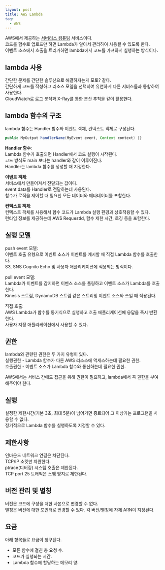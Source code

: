 ```yaml
---
layout: post
title: AWS Lambda
tag:
  - AWS
---
```


AWS에서 제공하는 [서버리스 컴퓨팅](https://meansoup.github.io/blog/2020/03/25/aws_terms/#%EC%84%9C%EB%B2%84%EB%A6%AC%EC%8A%A4) 서비스이다.  
코드를 함수로 업로드만 하면 Lambda가 알아서 관리하여 사용될 수 있도록 한다.  
이벤트 소스에서 호출을 트리거하면 lambda에서 코드를 가져와서 실행하는 방식이다.

## lambda 사용
간단한 문제를 간단한 솔루션으로 해결하자는게 모토? 같다.  
간단하게 코드를 작성하고 리소스 모델을 선택하여 유연하게 다른 서비스들과 통합하여 사용한다.  
CloudWatch로 로그 분석과 X-Ray를 통한 분산 추척을 같이 활용한다.

## lambda 함수의 구조
lambda 함수는 Handler 함수와 이벤트 객체, 컨텍스트 객체로 구성된다.  
```java
public MyOutput handlerName(MyEvent event, Context context) {}
```

**Handler 함수**:  
Lambda 함수가 호출되면 Handler에서 코드 실행이 시작된다.  
코드 방식도 main 보다는 handler와 같이 이루어진다.  
Handler는 lambda 함수를 생성할 때 지정한다.

**이벤트 객체**:  
서비스에서 만들어져서 전달되는 값이다.  
event data를 Handler로 전달하는데 사용된다.  
함수가 로직을 제어할 때 필요한 모든 데이터와 메타데이터를 포함한다.  

**컨텍스트 객체**:  
컨텍스트 객체를 사용해서 함수 코드가 Lambda 실행 환경과 상호작용할 수 있다.  
런타임 정보를 제공하는데 AWS RequestId, 함수 제한 시간, 로깅 등을 포함한다.

## 실행 모델
push event 모델:  
이벤트 호출 유형으로 이벤트 소스가 이벤트를 게시할 때 직접 Lambda 함수를 호출한다.  
S3, SNS Cognito Echo 및 사용자 애플리케이션에 적용되는 방식이다.  

pull event 모델:  
Lambda가 이벤트를 감지하면 이벤스 소스를 폴링하고 이벤트 소스가 Lambda를 호출한다.  
Kinesis 스트림, DynamoDB 스트림 같은 스트리밍 이벤트 소스와 쓰일 때 적용된다.  

직접 호출:  
AWS Lambda가 함수를 동기식으로 실행하고 호출 애플리케이션에 응답을 즉시 반환한다.  
사용자 지정 애플리케이션에서 사용할 수 있다.

## 권한
lambda와 관련된 권한은 두 가지 유형이 있다.  
실행권한 - Lambda 함수가 다른 AWS 리소스에 액세스하는데 필요한 권한.  
호출권한 - 이벤트 소스가 Lambda 함수와 통신하는데 필요한 권한.

AWS에서는 서비스 간에도 접근을 위해 권한이 필요하고, lambda에서 꼭 권한을 부여해주어야 한다.

## 실행
설정한 제한시간(기본 3초, 최대 5분)이 넘어가면 종료되어 그 이상가는 프로그램을 사용할 수 없다.  
정기적으로 Lambda 함수를 실행하도록 지정할 수 있다.  

## 제한사항
인바운드 네트워크 연결은 차단된다.  
TCP/IP 소켓만 지원한다.  
ptrace(디버깅) 시스템 호출은 제한된다.  
TCP port 25 트래픽은 스팸 방지로 제한된다.

## 버전 관리 및 별칭
버전은 코드에 구성을 더한 사본으로 변경할 수 없다.  
별칭은 버전에 대한 포인터로 변경할 수 있다.
각 버전/별칭에 자체 ARN이 지정된다.

## 요금
아래 항목들로 요금이 청구된다.  
- 모든 함수에 걸친 총 요청 수.  
- 코드가 실행되는 시간.  
- Lambda 함수에 할당하는 메모리 양.